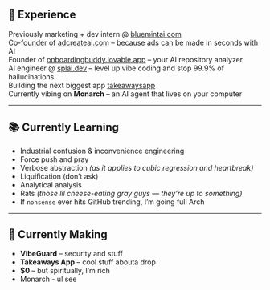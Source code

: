 ## 💼 Experience

Previously marketing + dev intern @ [bluemintai.com](https://bluemintai.com)  <br>
Co-founder of [adcreateai.com](https://adcreateai.com) – because ads can be made in seconds with AI  <br>
Founder of [onboardingbuddy.lovable.app](https://onboardingbuddy.lovable.app) – your AI repository analyzer  <br>
AI engineer @ [splai.dev](https://splai.dev) – level up vibe coding and stop 99.9% of hallucinations  <br>
Building the next biggest app [takeawaysapp](https://www.takeawaysai.io/) <br>
Currently vibing on **Monarch** – an AI agent that lives on your computer

---

## 📚 Currently Learning

- Industrial confusion & inconvenience engineering  
- Force push and pray  
- Verbose abstraction *(as it applies to cubic regression and heartbreak)*  
- Liquification (don’t ask)  
- Analytical analysis  
- Rats *(those lil cheese-eating gray guys — they're up to something)*  
- If `nonsense` ever hits GitHub trending, I’m going full Arch

---

## 🧪 Currently Making

- **VibeGuard** – security and stuff
- **Takeaways App** – cool stuff abouta drop
- **$0** – but spiritually, I’m rich
- Monarch - ul see
